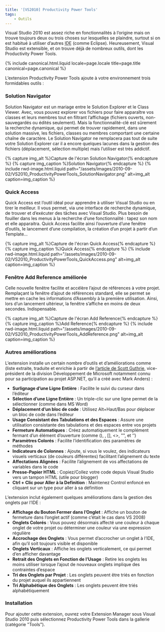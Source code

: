 ```yaml
---
title: '[VS2010] Productivity Power Tools'
tags:
    - Outils
---
```


Visual Studio 2010 est assez riche en fonctionnalités à l’origine mais on trouve
toujours deux ou trois choses sur lesquelles se plaindre, surtout si on est
habitué à utiliser d’autres
<abbr title="Integrated Development Environment : environnement de développement intégré (comme souvent, l’anagramme français EDI est moins utilisé que son équivalent anglophone)">IDE</abbr>
(comme Eclipse). Heureusement, Visual Studio est extensible, et on trouve déjà
de nombreux outils, dont les Productivity Power Tools.

<!-- more -->

{% include canonical.html.liquid
    locale=page.locale
    title=page.title
    canonical=page.canonical
%}

L’extension Productivity Power Tools ajoute à votre environnement trois
formidables outils :

### Solution Navigator

Solution Navigator est un mariage entre le Solution Explorer et le Class Viewer.
Avec, vous pouvez explorer vos fichiers pour faire apparaître vos classes et
leurs membres tout en filtrant l’affichage (fichiers ouverts, non-sauvegardés ou
édités seulement). Mais la fonctionnalité-clé est sûrement la recherche
dynamique, qui permet de trouver rapidement, dans une solution massive, les
fichiers, classes ou membres comportant une certaine chaîne de caractère. Le
Solution Navigator ne remplacera pas tout de suite votre Solution Explorer car
il a encore quelques lacunes dans la gestion des fichiers (déplacement,
sélection multiple) mais l’utiliser est très addictif.

{% capture img_alt %}Capture de l'écran Solution Navigator{% endcapture %}
{% capture img_caption %}Solution Navigator{% endcapture %}
{% include rwd-image.html.liquid
path="/assets/images/2010-09-02/VS2010_ProductivityPowerTools_SolutionNavigator.png"
alt=img_alt
caption=img_caption
%}

### Quick Access

Quick Access est l’outil idéal pour apprendre à utiliser Visual Studio ou en
tirer le meilleur. Il vous permet, via une interface de recherche dynamique, de
trouver et d’exécuter des tâches avec Visual Studio. Plus besoin de fouiller
dans les menus à la recherche d’une fonctionnalité : tapez son nom et elle
apparaitra. Quick Access facilite ainsi l’ouverture d’une fenêtre d’outils, le
lancement d’une compilation, la création d’un projet à partir d’un Template…

{% capture img_alt %}Capture de l'écran Quick Access{% endcapture %}
{% capture img_caption %}Quick Access{% endcapture %}
{% include rwd-image.html.liquid
path="/assets/images/2010-09-02/VS2010_ProductivityPowerTools_QuickAccess.png"
alt=img_alt
caption=img_caption
%}

### Fenêtre Add Reference améliorée

Celle nouvelle fenêtre facilite et accélère l’ajout de références à votre
projet. Remplaçant la fenêtre d’ajout de références standard, elle se permet se
mettre en cache les informations d’Assembly à la première utilisation. Ainsi,
lors d’un lancement ultérieur, la fenêtre s’affiche en moins de deux secondes.
Indispensable.

{% capture img_alt %}Capture de l'écran Add Reference{% endcapture %}
{% capture img_caption %}Add Reference{% endcapture %}
{% include rwd-image.html.liquid
path="/assets/images/2010-09-02/VS2010_ProductivityPowerTools_AddReference.png"
alt=img_alt
caption=img_caption
%}

### Autres améliorations

L’extension installe un certain nombre d’outils et d’améliorations comme (liste
extraite, traduite et enrichie à partir de
[l’article de Scott Guthrie](http://weblogs.asp.net/scottgu/visual-studio-2010-productivity-power-tool-extensions),
vice-président de la division Développement de Microsoft notamment connu pour sa
participation au projet ASP.NET, qu’il a créé avec Mark Anders) :

-   **Surlignage d’une Ligne Entière** : Facilite le suivi du curseur dans
    l’éditeur
-   **Sélection d’une Ligne Entière** : Un triple-clic sur une ligne permet de
    la sélectionner (comme dans MS Word)
-   **Déplacement d’un bloc de code** : Utilisez Alt+Haut/Bas pour déplacer un
    bloc de code dans l’éditeur
-   **Usage Consistant des Tabulations et des Espaces** : Assure une utilisation
    consistante des tabulations et des espaces entre vos projets
-   **Fermeture Automatiques** : Créez automatiquement le complément fermant
    d’un élément d’ouverture (comme (), , [], &lt;&gt;, "", et ‘’)
-   **Paramètres Colorés** : Facilite l’identification des paramètres de
    méthodes
-   **Indicateurs de Colonnes** : Ajoute, si vous le voulez, des indicateurs
    visuels verticaux (de couleurs différentes) facilitant l’alignement du texte
-   **Affectations Alignées** : Facilite l’alignement de vos affectations de
    variables dans le code
-   **Presse-Papier HTML** : Copiez/Collez votre code depuis Visual Studio vers
    un tampon HTML (utile pour blogger)
-   **Ctrl + Clic pour Aller à la Definition** : Maintenez Control enfoncé en
    cliquant sur un type pour aller à sa définition

L’extension inclut également quelques améliorations dans la gestion des onglets
par l’IDE :

-   **Affichage du Bouton Fermer dans l’Onglet** : Affiche un bouton de
    fermeture dans l’onglet actif (comme c’était le cas dans VS 2008)
-   **Onglets Colorés** : Vous pouvez désormais affecté une couleur à chaque
    onglet de votre projet ou déterminer une couleur via une expression
    régulière
-   **Accrochage des Onglets** : Vous permet d’accrocher un onglet à l’IDE, afin
    qu’il soit toujours visible et disponible
-   **Onglets Verticaux** : Affiche les onglets verticalement, ce qui permet
    d’en afficher davantage
-   **Retrait des Onglets en Fonction de l’Usage** : Retire les onglets les
    moins utiliser lorsque l’ajout de nouveaux onglets implique des contraintes
    d’espace
-   **Tri des Onglets par Projet** : Les onglets peuvent être triés en fonction
    du projet auquel ils appartiennent
-   **Tri Alphabétique des Onglets** : Les onglets peuvent être triés
    alphabétiquement

### Installation

Pour ajouter cette extension, ouvrez votre Extension Manager sous Visual Studio
2010 puis sélectionnez Productivity Power Tools dans la gallerie (catégorie
"Tools").
